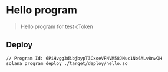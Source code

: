 Hello program
=============

> Hello program for test cToken

## Deploy

```
// Program Id: 6PiHvgg3dibjbypT3CxoeVFNVM58JMuc1No6ALv8nwQH
solana program deploy ./target/deploy/hello.so
```
